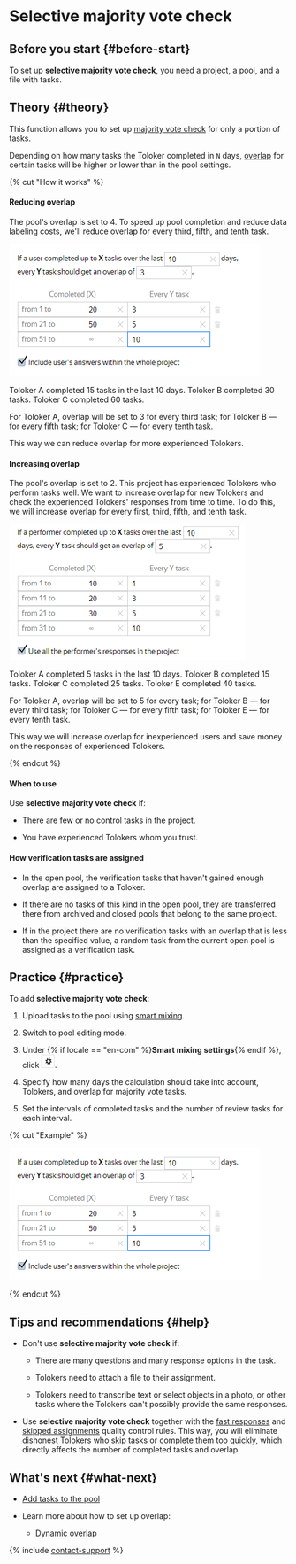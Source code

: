 # Selective majority vote check

## Before you start {#before-start}

To set up **selective majority vote check**, you need a project, a pool, and a file with tasks.

## Theory {#theory}

This function allows you to set up [majority vote check](mvote.md) for only a portion of tasks.

Depending on how many tasks the Toloker completed in `N` days, [overlap](../../glossary.md#overlap) for certain tasks will be higher or lower than in the pool settings.

{% cut "How it works" %}

#### Reducing overlap

The pool's overlap is set to 4. To speed up pool completion and reduce data labeling costs, we'll reduce overlap for every third, fifth, and tenth task.

![](../_images/location-job/selective.png)

Toloker A completed 15 tasks in the last 10 days. Toloker B completed 30 tasks. Toloker C completed 60 tasks.

For Toloker A, overlap will be set to 3 for every third task; for Toloker B — for every fifth task; for Toloker C — for every tenth task.

This way we can reduce overlap for more experienced Tolokers.

#### Increasing overlap

The pool's overlap is set to 2. This project has experienced Tolokers who perform tasks well. We want to increase overlap for new Tolokers and check the experienced Tolokers' responses from time to time. To do this, we will increase overlap for every first, third, fifth, and tenth task.

![](../_images/location-job/selective-plus.png)

Toloker A completed 5 tasks in the last 10 days. Toloker B completed 15 tasks. Toloker C completed 25 tasks. Toloker E completed 40 tasks.

For Toloker A, overlap will be set to 5 for every task; for Toloker B — for every third task; for Toloker C — for every fifth task; for Toloker E — for every tenth task.

This way we will increase overlap for inexperienced users and save money on the responses of experienced Tolokers.

{% endcut %}

#### When to use

Use **selective majority vote check** if:

- There are few or no control tasks in the project.

- You have experienced Tolokers whom you trust.

#### How verification tasks are assigned

- In the open pool, the verification tasks that haven't gained enough overlap are assigned to a Toloker.

- If there are no tasks of this kind in the open pool, they are transferred there from archived and closed pools that belong to the same project.

- If in the project there are no verification tasks with an overlap that is less than the specified value, a random task from the current open pool is assigned as a verification task.

## Practice {#practice}

To add **selective majority vote check**:

1. Upload tasks to the pool using [smart mixing](distribute-tasks-by-pages.md#smart-mixing).

1. Switch to pool editing mode.

1. Under {% if locale == "en-com" %}**Smart mixing settings**{% endif %}, click ![](../_images/other/b-gear.png).

1. Specify how many days the calculation should take into account, Tolokers, and overlap for majority vote tasks.

1. Set the intervals of completed tasks and the number of review tasks for each interval.

{% cut "Example" %}

![](../_images/location-job/selective.png)

{% endcut %}

## Tips and recommendations {#help}

- Don't use **selective majority vote check** if:

    - There are many questions and many response options in the task.

    - Tolokers need to attach a file to their assignment.

    - Tolokers need to transcribe text or select objects in a photo, or other tasks where the Tolokers can't possibly provide the same responses.

- Use **selective majority vote check** together with the [fast responses](quick-answers.md) and [skipped assignments](skipped-assignments.md) quality control rules. This way, you will eliminate dishonest Tolokers who skip tasks or complete them too quickly, which directly affects the number of completed tasks and overlap.

## What's next {#what-next}

- [Add tasks to the pool](pool.md)

- Learn more about how to set up overlap:

    - [Dynamic overlap](dynamic-overlap.md)

{% include [contact-support](../_includes/contact-support-help.md) %}